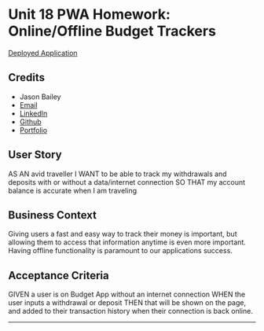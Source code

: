 # Unit 18 PWA Homework: Online/Offline Budget Trackers

[Deployed Application](https://budget-tracker-jmb.herokuapp.com/)

## Credits

* Jason Bailey
* [Email](jmbailey816@gmail.com)
* [LinkedIn](https://www.linkedin.com/in/jason-bailey-80b88b16a/)
* [Github](https://github.com/Jason-M-Bailey)
* [Portfolio](https://github.com/Jason-M-Bailey/Portfolio-Landing-Page)

## User Story
AS AN avid traveller
I WANT to be able to track my withdrawals and deposits with or without a data/internet connection
SO THAT my account balance is accurate when I am traveling

## Business Context

Giving users a fast and easy way to track their money is important, but allowing them to access that information anytime is even more important. Having offline functionality is paramount to our applications success.


## Acceptance Criteria
GIVEN a user is on Budget App without an internet connection
WHEN the user inputs a withdrawal or deposit
THEN that will be shown on the page, and added to their transaction history when their connection is back online.

- - -

